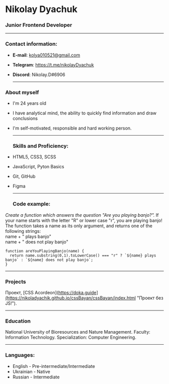 # Nikolay Dyachuk
### Junior Frontend Developer
---
### Contact information:
- **E-mail**: kolya010521@gmail.com
- **Telegram**: https://t.me/nikolayDyachuk 
- **Discord**: Nikolay.D#6906  <br>

  ---

 ### About myself
- I'm 24 years old
- I have analytical mind, the ability to quickly find information and draw conclusions
- I'm self-motivated, responsible and hard working person. <br> 
 
  ---

  ### Skills and Proficiency:
- HTML5, CSS3, SCSS
- JavaScript, Pyton Basics
- Git, GitHub
- Figma  <br>

    ---

  ### Code example:
*Create a function which answers the question "Are you playing banjo?".*
If your name starts with the letter "R" or lower case "r", you are playing banjo!
The function takes a name as its only argument, and returns one of the following strings:\
name + " plays banjo" \
name + " does not play banjo"
```
function areYouPlayingBanjo(name) {
  return name.substring(0,1).toLowerCase() === "r" ? `${name} plays banjo` : `${name} does not play banjo`;
}
```
---
### Projects
Проект, [CSS Acordeon](https://doka.guide](https://nikoladyachik.github.io/cssBayan/cssBayan/index.html "Проект без JS!").

---

### Education
National University of Bioresources and Nature Management. Faculty: Information Technology. Specialization: Computer Engineering.

---

### Languages:
- English - Pre-intermediate/Intermediate
- Ukrainian - Native
- Russian - Intermediate
